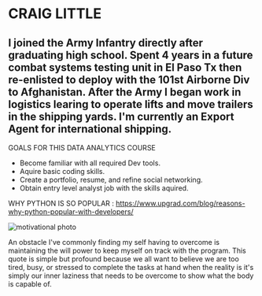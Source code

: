 # CRAIG LITTLE
## I joined the Army Infantry directly after graduating high school. Spent 4 years in a future combat systems testing unit in El Paso Tx then re-enlisted to deploy with the 101st Airborne Div to Afghanistan. After the Army I began work in logistics learing to operate lifts and move trailers in the shipping yards. I'm currently an Export Agent for international shipping.

GOALS FOR THIS DATA ANALYTICS COURSE
- Become familiar with all required Dev tools.
- Aquire basic coding skills.
- Create a portfolio, resume, and refine social networking.
- Obtain entry level analyst job with the skills aquired.

WHY PYTHON IS SO POPULAR :
https://www.upgrad.com/blog/reasons-why-python-popular-with-developers/


![motivational photo](https://www.yourtango.com/sites/default/files/image_blog/motivational-exercise-quotes.jpg)

An obstacle I've commonly finding my self having to overcome is maintaining the will power to keep myself on track with the program. This quote is simple but profound because we all want to believe we are too tired, busy, or stressed to complete the tasks at hand when the reality is it's simply our inner laziness that needs to be overcome to show what the body is capable of.




